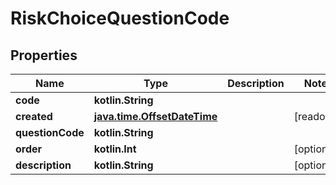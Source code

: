
# RiskChoiceQuestionCode

## Properties
Name | Type | Description | Notes
------------ | ------------- | ------------- | -------------
**code** | **kotlin.String** |  | 
**created** | [**java.time.OffsetDateTime**](java.time.OffsetDateTime.md) |  |  [readonly]
**questionCode** | **kotlin.String** |  | 
**order** | **kotlin.Int** |  |  [optional]
**description** | **kotlin.String** |  |  [optional]



